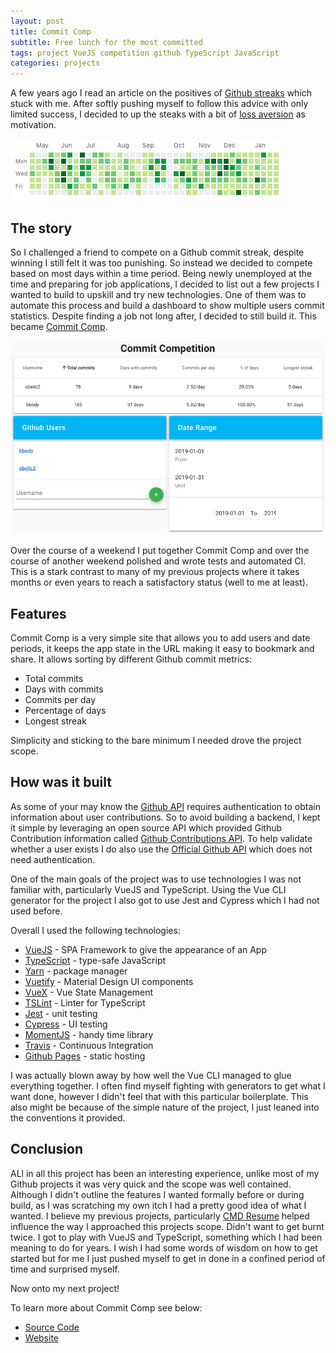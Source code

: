 ```yaml
---
layout: post
title: Commit Comp
subtitle: Free lunch for the most committed
tags: project VueJS competition github TypeScript JavaScript
categories: projects
---
```


A few years ago I read an article on the positives of [Github streaks](https://medium.freecodecamp.org/lessons-from-my-month-long-github-commit-streak-b8f3167d34ac) which stuck with me. After softly pushing myself to follow this advice with only limited success, I decided to up the steaks with a bit of [loss aversion](https://en.wikipedia.org/wiki/Loss_aversion) as motivation.

![Github commit heatmap](https://raw.githubusercontent.com/bbody/bbody.github.io/master/_posts/images/2019-04-28-commit-competition/commits.png)

## The story

So I challenged a friend to compete on a Github commit streak, despite winning I still felt it was too punishing. So instead we decided to compete based on most days within a time period. Being newly unemployed at the time and preparing for job applications, I decided to list out a few projects I wanted to build to upskill and try new technologies. One of them was to automate this process and build a dashboard to show multiple users commit statistics. Despite finding a job not long after, I decided to still build it. This became [Commit Comp](https://commit-comp.bbody.io/).

![Github commit heatmap](https://raw.githubusercontent.com/bbody/bbody.github.io/master/_posts/images/2019-04-28-commit-competition/screenshot.png)

Over the course of a weekend I put together Commit Comp and over the course of another weekend polished and wrote tests and automated CI. This is a stark contrast to many of my previous projects where it takes months or even years to reach a satisfactory status (well to me at least).

## Features

Commit Comp is a very simple site that allows you to add users and date periods, it keeps the app state in the URL making it easy to bookmark and share. It allows sorting by different Github commit metrics:

- Total commits
- Days with commits
- Commits per day
- Percentage of days
- Longest streak

Simplicity and sticking to the bare minimum I needed drove the project scope.

## How was it built

As some of your may know the [Github API](https://developer.github.com/v3/) requires authentication to obtain information about user contributions. So to avoid building a backend, I kept it simple by leveraging an open source API which provided Github Contribution information called [Github Contributions API](https://github.com/sallar/github-contributions-api). To help validate whether a user exists I do also use the [Official Github API](https://developer.github.com/v3/) which does not need authentication.

One of the main goals of the project was to use technologies I was not familiar with, particularly VueJS and TypeScript. Using the Vue CLI generator for the project I also got to use Jest and Cypress which I had not used before. 

Overall I used the following technologies:
- [VueJS](https://vuejs.org/) - SPA Framework to give the appearance of an App
- [TypeScript](https://www.typescriptlang.org/) - type-safe JavaScript
- [Yarn](https://yarnpkg.com/) - package manager
- [Vuetify](https://vuetifyjs.com/) - Material Design UI components
- [VueX](https://vuex.vuejs.org/) - Vue State Management
- [TSLint](https://palantir.github.io/tslint/) - Linter for TypeScript
- [Jest](https://jestjs.io/) - unit testing
- [Cypress](https://www.cypress.io/) - UI testing
- [MomentJS](https://momentjs.com/) - handy time library
- [Travis](https://travis-ci.org/) - Continuous Integration
- [Github Pages](https://pages.github.com/) - static hosting

I was actually blown away by how well the Vue CLI managed to glue everything together. I often find myself fighting with generators to get what I want done, however I didn't feel that with this particular boilerplate. This also might be because of the simple nature of the project, I just leaned into the conventions it provided.

## Conclusion

ALl in all this project has been an interesting experience, unlike most of my Github projects it was very quick and the scope was well contained. Although I didn't outline the features I wanted formally before or during build, as I was scratching my own itch I had a pretty good idea of what I wanted. I believe my previous projects, particularly [CMD Resume](https://www.brendonbody.com/2019/01/07/cmd-resume/) helped influence the way I approached this projects scope. Didn't want to get burnt twice. I got to play with VueJS and TypeScript, something which I had been meaning to do for years. I wish I had some words of wisdom on how to get started but for me I just pushed myself to get in done in a confined period of time and surprised myself.

Now onto my next project!

To learn more about Commit Comp see below:
- [Source Code](https://github.com/bbody/commit-comp/)
- [Website](https://commit-comp.bbody.io/)
